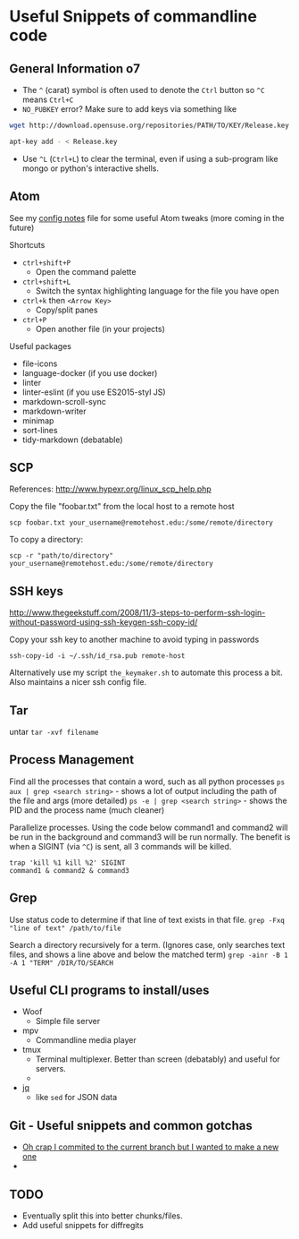 # Useful Snippets of commandline code

## General Information o7

* The `^` (carat) symbol is often used to denote the `Ctrl` button so `^C` means `Ctrl+C`
* `NO_PUBKEY` error? Make sure to add keys via something like 
  
```bash
wget http://download.opensuse.org/repositories/PATH/TO/KEY/Release.key

apt-key add - < Release.key
```

* Use `^L` (`Ctrl+L`) to clear the terminal, even if using a sub-program like mongo or python's interactive shells.

## Atom

See my [config notes](config_notes.md) file for some useful Atom tweaks (more coming in the future)

Shortcuts
* `ctrl+shift+P`
  * Open the command palette
* `ctrl+shift+L`
  * Switch the syntax highlighting language for the file you have open
* `ctrl+k` then `<Arrow Key>`
  * Copy/split panes
* `ctrl+P`
  * Open another file (in your projects)

Useful packages
* file-icons
* language-docker (if you use docker)
* linter
* linter-eslint (if you use ES2015-styl JS)
* markdown-scroll-sync
* markdown-writer
* minimap
* sort-lines
* tidy-markdown (debatable)

## SCP

References: http://www.hypexr.org/linux_scp_help.php

Copy the file "foobar.txt" from the local host to a remote host

`scp foobar.txt your_username@remotehost.edu:/some/remote/directory`

To copy a directory:

`scp -r "path/to/directory" your_username@remotehost.edu:/some/remote/directory`

## SSH keys

http://www.thegeekstuff.com/2008/11/3-steps-to-perform-ssh-login-without-password-using-ssh-keygen-ssh-copy-id/

Copy your ssh key to another machine to avoid typing in passwords

`ssh-copy-id -i ~/.ssh/id_rsa.pub remote-host`

Alternatively use my script `the_keymaker.sh` to automate this process a bit. Also maintains a nicer ssh config file.


## Tar

untar
`tar -xvf filename`

## Process Management

Find all the processes that contain a word, such as all python processes
`ps aux | grep <search string>` - shows a lot of output including the path of the file and args (more detailed)
`ps -e | grep <search string>` - shows the PID and the process name (much cleaner)

Parallelize processes.
Using the code below command1 and command2 will be run in the background and command3 will be run normally. The benefit is when a SIGINT (via `^C`) is sent, all 3 commands will be killed.
```
trap 'kill %1 kill %2' SIGINT
command1 & command2 & command3
```

## Grep

Use status code to determine if that line of text exists in that file.
`grep -Fxq "line of text" /path/to/file` 

Search a directory recursively for a term. (Ignores case, only searches text files, and shows a line above and below the matched term)
`grep -ainr -B 1 -A 1 "TERM" /DIR/TO/SEARCH`

## Useful CLI programs to install/uses

* Woof
  * Simple file server
* mpv
  * Commandline media player
* tmux
  * Terminal multiplexer. Better than screen (debatably) and useful for servers.
  * 
* [jq](https://stedolan.github.io/jq/download/)
  * like `sed` for JSON data
  

## Git - Useful snippets and common gotchas

* [Oh crap I commited to the current branch but I wanted to make a new one](http://stackoverflow.com/questions/1628563/move-the-most-recent-commits-to-a-new-branch-with-git)
* 

## TODO

* Eventually split this into better chunks/files.
* Add useful snippets for diffregits
